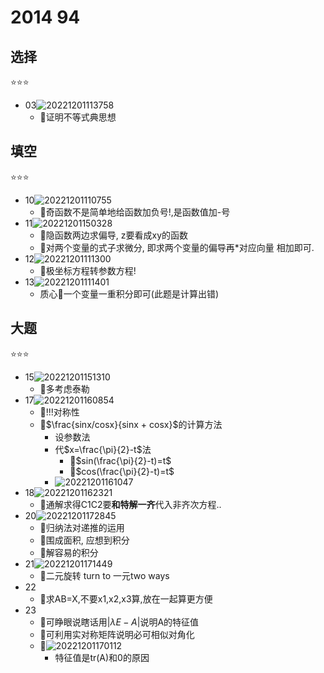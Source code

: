 # 2014 94

## 选择

⭐⭐⭐

- 03![20221201113758](https://raw.githubusercontent.com/Logible/Image/main/note_image/20221201113758.png)
  - 💚证明不等式典思想

## 填空

⭐⭐⭐

- 10![20221201110755](https://raw.githubusercontent.com/Logible/Image/main/note_image/20221201110755.png)
  - 💚奇函数不是简单地给函数加负号!,是函数值加-号
- 11![20221201150328](https://raw.githubusercontent.com/Logible/Image/main/note_image/20221201150328.png)
  - 💚隐函数两边求偏导, z要看成xy的函数
  - 💚对两个变量的式子求微分, 即求两个变量的偏导再*对应向量 相加即可.
- 12![20221201111300](https://raw.githubusercontent.com/Logible/Image/main/note_image/20221201111300.png)
  - 💚极坐标方程转参数方程!
- 13![20221201111401](https://raw.githubusercontent.com/Logible/Image/main/note_image/20221201111401.png)
  - 质心💚一个变量一重积分即可(此题是计算出错)

## 大题

⭐⭐⭐

- 15![20221201151310](https://raw.githubusercontent.com/Logible/Image/main/note_image/20221201151310.png)
  - 💚多考虑泰勒
- 17![20221201160854](https://raw.githubusercontent.com/Logible/Image/main/note_image/20221201160854.png)
  - 💚!!!对称性
  - 💚$\frac{sinx/cosx}{sinx + cosx}$的计算方法
    - 设参数法
    - 代$x=\frac{\pi}{2}-t$法
      - 💚$sin(\frac{\pi}{2}-t)=t$
      - 💚$cos(\frac{\pi}{2}-t)=t$
    - ![20221201161047](https://raw.githubusercontent.com/Logible/Image/main/note_image/20221201161047.png)
- 18![20221201162321](https://raw.githubusercontent.com/Logible/Image/main/note_image/20221201162321.png)
  - 💚通解求得C1C2要**和特解一齐**代入非齐次方程..
- 20![20221201172845](https://raw.githubusercontent.com/Logible/Image/main/note_image/20221201172845.png)
  - 💚归纳法对递推的运用
  - 💚围成面积, 应想到积分
  - 💚解容易的积分
- 21![20221201171449](https://raw.githubusercontent.com/Logible/Image/main/note_image/20221201171449.png)
  - 💚二元旋转 turn to 一元two ways
- 22
  - 💚求AB=X,不要x1,x2,x3算,放在一起算更方便
- 23
  - 💚可睁眼说瞎话用$|\lambda E-A|$说明A的特征值
  - 💚可利用实对称矩阵说明必可相似对角化
  - 💚![20221201170112](https://raw.githubusercontent.com/Logible/Image/main/note_image/20221201170112.png)
    - 特征值是tr(A)和0的原因
